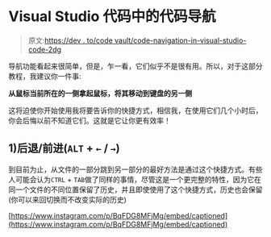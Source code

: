 # Visual Studio 代码中的代码导航

> 原文:[https://dev . to/code vault/code-navigation-in-visual-studio-code-2dg](https://dev.to/codevault/code-navigation-in-visual-studio-code-2dg)

导航功能看起来很简单，但是，乍一看，它们似乎不是很有用。所以，对于这部分教程，我建议你一件事:

**从鼠标当前所在的一侧拿起鼠标，将其移动到键盘的另一侧**

这将迫使你开始使用我将要告诉你的快捷方式，相信我，在使用它们几个小时后，你会后悔以前不知道它们。这就是它让你更有效率！

## [](#1-back-forward-raw-alt-endraw-raw-%E2%86%90-endraw-raw-%E2%86%92-endraw-)1)后退/前进(`ALT` + `←` / `→`)

到目前为止，从文件的一部分跳到另一部分的最好方法是通过这个快捷方式。有些人可能会认为`CTRL` + `TAB`做了同样的事情，尽管这是一个更完整的特性，因为它在同一个文件的不同位置保留了历史，并且即使使用了这个快捷方式，历史也会保留(你可以来回切换而不改变实际的历史)

[https://www.instagram.com/p/BqFDG8MFjMg/embed/captioned](https://www.instagram.com/p/BqFDG8MFjMg/embed/captioned)